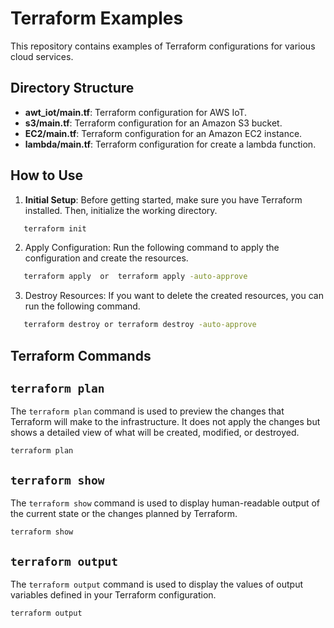 # Terraform Examples

This repository contains examples of Terraform configurations for various cloud services.

## Directory Structure

- **awt_iot/main.tf**: Terraform configuration for AWS IoT.
- **s3/main.tf**: Terraform configuration for an Amazon S3 bucket.
- **EC2/main.tf**: Terraform configuration for an Amazon EC2 instance.
- **lambda/main.tf**: Terraform configuration for create a lambda function.

## How to Use

1. **Initial Setup**: Before getting started, make sure you have Terraform installed. Then, initialize the working directory.

```bash
   terraform init
```

2. Apply Configuration: Run the following command to apply the configuration and create the resources.

```bash
   terraform apply  or  terraform apply -auto-approve
```

3. Destroy Resources: If you want to delete the created resources, you can run the following command.

```bash
   terraform destroy or terraform destroy -auto-approve
```

## Terraform Commands

## `terraform plan`

The `terraform plan` command is used to preview the changes that Terraform will make to the infrastructure. It does not apply the changes but shows a detailed view of what will be created, modified, or destroyed.

```
terraform plan
```

## `terraform show`

The `terraform show` command is used to display human-readable output of the current state or the changes planned by Terraform.

```
terraform show
```
## `terraform output`

The `terraform output` command is used to display the values of output variables defined in your Terraform configuration.

```
terraform output
```
